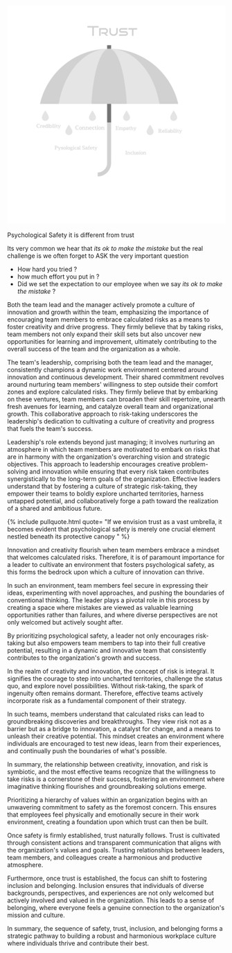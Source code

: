 
![](/images/Design.png)

Psychological Safety it is different from trust 

Its very common we hear that _its ok to make the mistake_ but the real challenge is we often forget to ASK the very important question 
- How hard you tried ? 
- how much effort you put in ? 
- Did we set the expectation to our employee when we say _its ok to make the mistake_ ?

Both the team lead and the manager actively promote a culture of innovation and growth within the team, emphasizing the importance of encouraging team members to embrace calculated risks as a means to foster creativity and drive progress. They firmly believe that by taking risks, team members not only expand their skill sets but also uncover new opportunities for learning and improvement, ultimately contributing to the overall success of the team and the organization as a whole.

The team's leadership, comprising both the team lead and the manager, consistently champions a dynamic work environment centered around innovation and continuous development. Their shared commitment revolves around nurturing team members' willingness to step outside their comfort zones and explore calculated risks. They firmly believe that by embarking on these ventures, team members can broaden their skill repertoire, unearth fresh avenues for learning, and catalyze overall team and organizational growth. This collaborative approach to risk-taking underscores the leadership's dedication to cultivating a culture of creativity and progress that fuels the team's success.

Leadership's role extends beyond just managing; it involves nurturing an atmosphere in which team members are motivated to embark on risks that are in harmony with the organization's overarching vision and strategic objectives. This approach to leadership encourages creative problem-solving and innovation while ensuring that every risk taken contributes synergistically to the long-term goals of the organization. Effective leaders understand that by fostering a culture of strategic risk-taking, they empower their teams to boldly explore uncharted territories, harness untapped potential, and collaboratively forge a path toward the realization of a shared and ambitious future.

{% include pullquote.html quote= "If we envision trust as a vast umbrella, it becomes evident that psychological safety is merely one crucial element nestled beneath its protective canopy " %}

Innovation and creativity flourish when team members embrace a mindset that welcomes calculated risks. Therefore, it is of paramount importance for a leader to cultivate an environment that fosters psychological safety, as this forms the bedrock upon which a culture of innovation can thrive.

In such an environment, team members feel secure in expressing their ideas, experimenting with novel approaches, and pushing the boundaries of conventional thinking. The leader plays a pivotal role in this process by creating a space where mistakes are viewed as valuable learning opportunities rather than failures, and where diverse perspectives are not only welcomed but actively sought after.

By prioritizing psychological safety, a leader not only encourages risk-taking but also empowers team members to tap into their full creative potential, resulting in a dynamic and innovative team that consistently contributes to the organization's growth and success.

In the realm of creativity and innovation, the concept of risk is integral. It signifies the courage to step into uncharted territories, challenge the status quo, and explore novel possibilities. Without risk-taking, the spark of ingenuity often remains dormant. Therefore, effective teams actively incorporate risk as a fundamental component of their strategy.

In such teams, members understand that calculated risks can lead to groundbreaking discoveries and breakthroughs. They view risk not as a barrier but as a bridge to innovation, a catalyst for change, and a means to unleash their creative potential. This mindset creates an environment where individuals are encouraged to test new ideas, learn from their experiences, and continually push the boundaries of what's possible.

In summary, the relationship between creativity, innovation, and risk is symbiotic, and the most effective teams recognize that the willingness to take risks is a cornerstone of their success, fostering an environment where imaginative thinking flourishes and groundbreaking solutions emerge.

Prioritizing a hierarchy of values within an organization begins with an unwavering commitment to safety as the foremost concern. This ensures that employees feel physically and emotionally secure in their work environment, creating a foundation upon which trust can then be built.

Once safety is firmly established, trust naturally follows. Trust is cultivated through consistent actions and transparent communication that aligns with the organization's values and goals. Trusting relationships between leaders, team members, and colleagues create a harmonious and productive atmosphere.

Furthermore, once trust is established, the focus can shift to fostering inclusion and belonging. Inclusion ensures that individuals of diverse backgrounds, perspectives, and experiences are not only welcomed but actively involved and valued in the organization. This leads to a sense of belonging, where everyone feels a genuine connection to the organization's mission and culture.

In summary, the sequence of safety, trust, inclusion, and belonging forms a strategic pathway to building a robust and harmonious workplace culture where individuals thrive and contribute their best.

